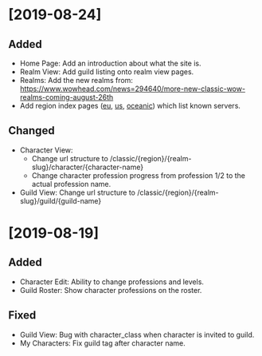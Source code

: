 # [2019-08-24]
## Added
 - Home Page: Add an introduction about what the site is.
 - Realm View: Add guild listing onto realm view pages.
 - Realms: Add the new realms from: https://www.wowhead.com/news=294640/more-new-classic-wow-realms-coming-august-26th
 - Add region index pages ([eu](https://wowtracker.xyz/classic/eu), [us](https://wowtracker.xyz/classic/us), [oceanic](https://wowtracker.xyz/classic/oceanic)) which list known servers.

## Changed
 - Character View:
   * Change url structure to /classic/{region}/{realm-slug}/character/{character-name}
   * Change character profession progress from profession 1/2 to the actual profession name.
 - Guild View: Change url structure to /classic/{region}/{realm-slug}/guild/{guild-name}

# [2019-08-19]
## Added
 - Character Edit: Ability to change professions and levels.
 - Guild Roster: Show character professions on the roster.

## Fixed
 - Guild View: Bug with character_class when character is invited to guild.
 - My Characters: Fix guild tag after character name.
